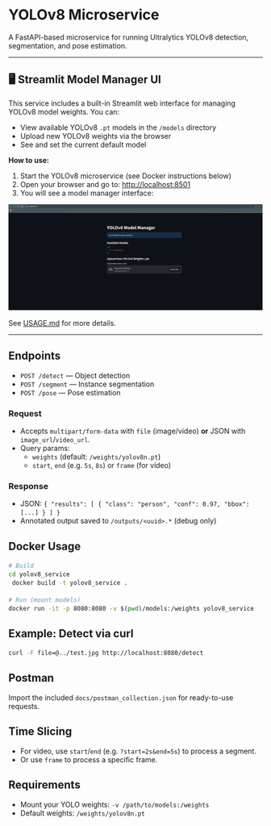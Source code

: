 
# YOLOv8 Microservice

A FastAPI-based microservice for running Ultralytics YOLOv8 detection, segmentation, and pose estimation.

---

## 🖥️ Streamlit Model Manager UI

This service includes a built-in Streamlit web interface for managing YOLOv8 model weights. You can:
- View available YOLOv8 `.pt` models in the `/models` directory
- Upload new YOLOv8 weights via the browser
- See and set the current default model

**How to use:**
1. Start the YOLOv8 microservice (see Docker instructions below)
2. Open your browser and go to: [http://localhost:8501](http://localhost:8501)
3. You will see a model manager interface:

![YOLOv8 Model Manager UI](../yolov8_service_ui.png)

See [USAGE.md](USAGE.md) for more details.

---

## Endpoints
- `POST /detect` — Object detection
- `POST /segment` — Instance segmentation
- `POST /pose` — Pose estimation

### Request
- Accepts `multipart/form-data` with `file` (image/video) **or** JSON with `image_url`/`video_url`.
- Query params:
  - `weights` (default: `/weights/yolov8n.pt`)
  - `start`, `end` (e.g. `5s`, `8s`) or `frame` (for video)

### Response
- JSON: `{ "results": [ { "class": "person", "conf": 0.97, "bbox": [...] } ] }`
- Annotated output saved to `/outputs/<uuid>.*` (debug only)

## Docker Usage
```sh
# Build
cd yolov8_service
 docker build -t yolov8_service .

# Run (mount models)
docker run -it -p 8080:8080 -v $(pwd)/models:/weights yolov8_service
```

## Example: Detect via curl
```sh
curl -F file=@../test.jpg http://localhost:8080/detect
```

## Postman
Import the included `docs/postman_collection.json` for ready-to-use requests.

## Time Slicing
- For video, use `start`/`end` (e.g. `?start=2s&end=5s`) to process a segment.
- Or use `frame` to process a specific frame.

## Requirements
- Mount your YOLO weights: `-v /path/to/models:/weights`
- Default weights: `/weights/yolov8n.pt`
